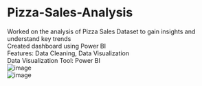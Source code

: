 # Pizza-Sales-Analysis
Worked on the analysis of Pizza Sales Dataset to gain insights and understand key trends                                                                              
Created dashboard using Power BI                                                                 
Features: Data Cleaning, Data Visualization                                           
Data Visualization Tool: Power BI                                                                              
![image](https://github.com/KeshariAdarsh/Pizza-Sales-Analysis/assets/95745244/51f4b47c-2277-4d18-8d4f-c6fd54e3adb2)                                 
![image](https://github.com/KeshariAdarsh/Pizza-Sales-Analysis/assets/95745244/5ee16715-d6c4-459f-90e7-ea4f05e552e2)




